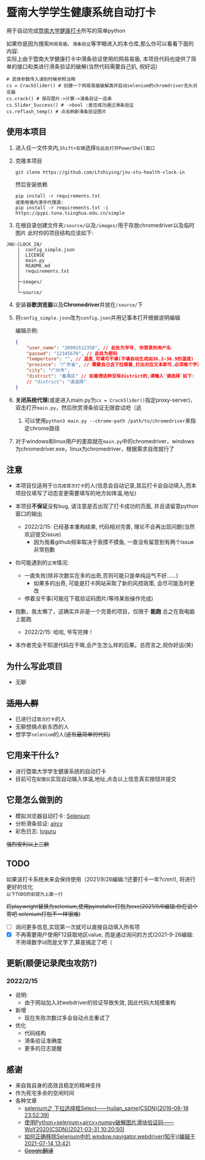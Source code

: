 # 暨南大学学生健康系统自动打卡

用于自动完成[暨南大学健康打卡](https://stuhealth.jnu.edu.cn/#/login)所写的简单python  

如果你是因为搜索`网易易盾`、`滑条验证`等字眼进入的本仓库,那么你可以看看下面的内容:  
实际上由于暨南大学健康打卡中滑条验证使用的网易易盾, 本项目代码也提供了简单的接口和类进行滑条验证的破解(当然代码需要自己扒, 祝好运)
```python3
# 具体参数传入请到时候参照注释
cs = CrackSlider() # 创建一个网易易盾破解类并启动selenium的chromdriver无头浏览器
cs.crack() # 保存图片->计算->滑条验证一连串
cs.Slider_Success() # ->bool :是否成功通过滑条验证
cs.reflash_temp() # 点击刷新滑条验证图片
```

## 使用本项目

1. 进入任一文件夹内,`Shift+右键`选择`在此处打开PowerShell窗口`
   
2. 克隆本项目
   
    ```git
    git clone https://github.com/LYshiying/jnu-stu-health-clock-in
    ```
    然后安装依赖
    ```pip
    pip install -r requirements.txt
    或使用墙内清华代理源:
    pip install -r requirements.txt -i https://pypi.tuna.tsinghua.edu.cn/simple
    ```

3. 在根目录创建文件夹`/source/`以及`/images/`用于存放chromedriver以及临时图片
此时你的项目结构应该如下:
```
JNU-CLOCK_IN/
    │  config_simple.json
    │  LICENSE
    │  main.py
    │  README.md
    │  requirements.txt
    │
    ├─images/
    │
    └─source/
```

4. 安装**谷歌浏览器**以及**Chromedriver**并放在`/source/`下

5. 将`config_simple.json`改为`config.json`并用记事本打开根据说明编辑

    编辑示例:
    ```Json
    {
        "user_name": "20991512350", // 此处为学号, 你登录的用户名
        "passwd": "12345678", // 此处为密码
        "temperture": "", // 温度,可填可不填(不填自动生成由36.2~36.9的温度)
        "province": "广东省", // 需要自己去下拉框看,打出对应文本即可,必须每个字对上
        "city": "广州市",
        "district": "番禺区" // 如香港这种没有district的,请输入`请选择`如下:
        // "district": "请选择"
    }
    ```

6. **关闭系统代理**(或是进入main.py为`cs = CrackSlider()`指定proxy-server)，双击打开`main.py`，然后欣赏滑条验证无限尝试吧（逃
   1. 可以使用`python3 main.py --chrome-path /path/to/chromedriver`来指定chrome路径

7. 对于windows和linux用户的差距就在`main.py`中的chromedriver，windows为chromedriver.exe，linux为chromedriver，根据需求自改就行了

## 注意

- 本项目仅适用于`已完成首次打卡`的人(信息会自动记录,其后打卡会自动填入,而本项目仅填写了动态变更需要填写的地方如体温,地址)
  
- 本项目**不保证**没有bug, 请注意是否出现了打卡成功的页面, 并且请留意python窗口的输出
  - 2022/2/15: 已经基本重构结束, 代码相对完善, 理论不会再出现问题(当然欢迎提交issue)
    - 因为我看github频率取决于我摸不摸鱼, 一直没有留意到有两个issue非常抱歉

- 你可能遇到的`正常`情况:
  - 一直失败(除非次数实在多的出奇,否则可能只是单纯运气不好……)
    - 如果多的出奇, 可能是打卡网站采取了新的风控政策, 会尽可能及时更改
  - 停着没干事(可能在下载验证码图片/等待某些操作完成)

- 抱歉，我太懒了，这确实并非是一个完善的项目，仅限于 **能跑** 总之在我电脑上能跑
  - 2022/2/15: 哈哈, 爷写完辣！

- 本作者完全不知道代码在干嘛,会产生怎么样的后果。总而言之,祝你好运(笑)

## 为什么写此项目

- 无聊
   
## ~~适用人群~~

- 已进行过`首次打卡`的人
- 无聊想搞点新东西的人
- 想学学`selenium`的人(~~这有最简单的代码~~)

## 它用来干什么?

- 进行暨南大学学生健康系统的自动打卡
- 目前可在`配置后`实现自动输入体温,地址,点击以上信息真实按钮并提交
   
## 它是怎么做到的

- 模拟浏览器自动打卡: [Selenium](https://github.com/SeleniumHQ/selenium)
- 分析滑条验证: [aircv](https://github.com/NetEaseGame/aircv)
- 彩色日志: [loguru](https://github.com/Delgan/loguru)

~~强烈安利以上三款~~

## TODO
如果该打卡系统未来会保持使用（2021/9/26编辑:?还要打卡一年?cnm!), 将进行更好的优化  
`以下TODO的前提为上面一行`

~~将playwright替换为selenium,使用pyinstaller打包为exe(2021/9/6编辑:你在说个寄吧 selenium打包不一样很难)~~
- [ ] 询问更多信息,实现第一次就可以直接自动填入所有项
- [x] 不再需要用户使用F12获取地区value, 而是通过询问的方式(2021-9-26编辑:不用填数字id而是文字了,算是搞定了吧（

## 更新(顺便记录爬虫攻防?)
### 2022/2/15
  - 说明:
    - 由于网站加入对webdriver的验证导致失效, 因此代码大规模重构
  - 新增
    - 现在失败次数过多会自动点击重试了
  - 优化
    - 代码结构
    - 滑条验证准确度
    - 更多的日志提醒
## 感谢

- 来自我自身的高效且稳定的精神支持
- 作为死宅多余的空闲时间
- 各种文章
  - [selenium之 下拉选择框Select——huilan_same(CSDN)(2016-08-18 23:52:39)](https://blog.csdn.net/huilan_same/article/details/52246012)
  - [使用Python+selenium+aircv+numpy破解图片滑块验证码——WoY2020(CSDN)(2021-03-31 10:20:50)](https://blog.csdn.net/weixin_38179939/article/details/115307333)
  - [如何正确移除Selenium中的 window.navigator.webdriver(知乎)(编辑于 2021-07-14 13:42)](https://zhuanlan.zhihu.com/p/117506307)
  - [~~Google翻译~~](https://translate.google.cn/)
